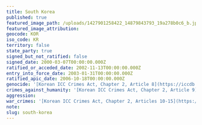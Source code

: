 ```yaml
---
title: South Korea
published: true
featured_image_path: /uploads/1427901258422_14879843793_19a278b0c6_b.jpg
featured_image_attribution:
geocode: KOR
iso_code: KR
territory: false
state_party: true
signed_but_not_ratified: false
signed_date: 2000-03-07T00:00:00.000Z
ratified_or_acceded_date: 2002-11-13T00:00:00.000Z
entry_into_force_date: 2003-01-31T00:00:00.000Z
ratified_apic_date: 2006-10-18T00:00:00.000Z
genocide: '[Korean ICC Crimes Act, Chapter 2, Article 8](https://iccdb.hrlc.net/data/doc/206/keyword/46/)'
crimes_against_humanity: '[Korean ICC Crimes Act, Chapter 2, Article 9](https://iccdb.hrlc.net/data/doc/206/keyword/13/)'
aggression:
war_crimes: '[Korean ICC Crimes Act, Chapter 2, Articles 10-15](https://iccdb.hrlc.net/data/doc/206/keyword/145/)'
note:
slug: south-korea
---
```



